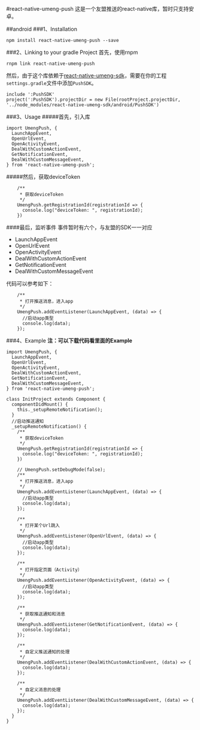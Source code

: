 #react-native-umeng-push
这是一个友盟推送的react-native库，暂时只支持安卓。

##android
###1、Installation
```
npm install react-native-umeng-push --save
```

###2、Linking to your gradle Project
首先，使用rnpm

```
rnpm link react-native-umeng-push
```

然后，由于这个库依赖于[react-native-umeng-sdk](https://github.com/liuchungui/react-native-umeng-sdk.git)，需要在你的工程`settings.gradle`文件中添加`PushSDK`。

```
include ':PushSDK'
project(':PushSDK').projectDir = new File(rootProject.projectDir, '../node_modules/react-native-umeng-sdk/android/PushSDK')
```

###3、Usage
#####首先，引入库

```
import UmengPush, {
  LaunchAppEvent,
  OpenUrlEvent,
  OpenActivityEvent,
  DealWithCustomActionEvent,
  GetNotificationEvent,
  DealWithCustomMessageEvent,
} from 'react-native-umeng-push';
```
#####然后，获取deviceToken
```
    /**
     * 获取deviceToken
     */
    UmengPush.getRegistrationId(registrationId => {
      console.log("deviceToken: ", registrationId);
    })
```

####最后，监听事件
事件暂时有六个，与友盟的SDK一一对应

* LaunchAppEvent
* OpenUrlEvent
* OpenActivityEvent
* DealWithCustomActionEvent
* GetNotificationEvent
* DealWithCustomMessageEvent

代码可以参考如下：

```
    /**
     * 打开推送消息，进入app
     */
    UmengPush.addEventListener(LaunchAppEvent, (data) => {
      //启动app类型
      console.log(data);
    });
```

###4、Example
**注：可以下载代码看里面的Example**

```
import UmengPush, {
  LaunchAppEvent,
  OpenUrlEvent,
  OpenActivityEvent,
  DealWithCustomActionEvent,
  GetNotificationEvent,
  DealWithCustomMessageEvent,
} from 'react-native-umeng-push';

class InitProject extends Component {
  componentDidMount() {
    this._setupRemoteNotification();
  }
  //启动推送通知
  _setupRemoteNotification() {
    /**
     * 获取deviceToken
     */
    UmengPush.getRegistrationId(registrationId => {
      console.log("deviceToken: ", registrationId);
    })

    // UmengPush.setDebugMode(false);
    /**
     * 打开推送消息，进入app
     */
    UmengPush.addEventListener(LaunchAppEvent, (data) => {
      //启动app类型
      console.log(data);
    });

    /**
     * 打开某个Url跳入
     */
    UmengPush.addEventListener(OpenUrlEvent, (data) => {
      //启动app类型
      console.log(data);
    });

    /**
     * 打开指定页面（Activity）
     */
    UmengPush.addEventListener(OpenActivityEvent, (data) => {
      //启动app类型
      console.log(data);
    });

    /**
     * 获取推送通知和消息
     */
    UmengPush.addEventListener(GetNotificationEvent, (data) => {
      console.log(data);
    });

    /**
     * 自定义推送通知的处理
     */
    UmengPush.addEventListener(DealWithCustomActionEvent, (data) => {
      console.log(data);
    });

    /**
     * 自定义消息的处理
     */
    UmengPush.addEventListener(DealWithCustomMessageEvent, (data) => {
      console.log(data);
    });
  }
}
```
